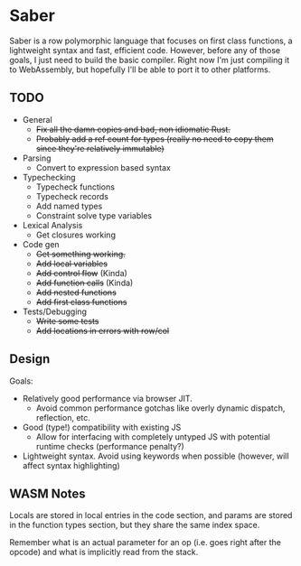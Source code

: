 # Saber

Saber is a row polymorphic language that focuses on first class
functions, a lightweight syntax and fast, efficient code. However,
before any of those goals, I just need to build the basic
compiler. Right now I'm just compiling it to WebAssembly, but
hopefully I'll be able to port it to other platforms.

## TODO
- General
  - ~~Fix all the damn copies and bad, non idiomatic Rust.~~
  - ~~Probably add a ref count for types (really no need to copy them
    since they're relatively immutable)~~
- Parsing
  - Convert to expression based syntax
- Typechecking
  - Typecheck functions
  - Typecheck records
  - Add named types
  - Constraint solve type variables
- Lexical Analysis
  - Get closures working
- Code gen
  - ~~Get something working.~~
  - ~~Add local variables~~
  - ~~Add control flow~~ (Kinda)
  - ~~Add function calls~~ (Kinda)
  - ~~Add nested functions~~ 
  - ~~Add first class functions~~
- Tests/Debugging
  - ~~Write some tests~~
  - ~~Add locations in errors with row/col~~

## Design

Goals:

- Relatively good performance via browser JIT.
  - Avoid common performance gotchas like overly dynamic dispatch,
    reflection, etc.
- Good (type!) compatibility with existing JS
  - Allow for interfacing with completely untyped JS with potential
    runtime checks (performance penalty?)
- Lightweight syntax. Avoid using keywords when possible (however,
  will affect syntax highlighting)

## WASM Notes

Locals are stored in local entries in the code section, and params are
stored in the function types section, but they share the same index
space.

Remember what is an actual parameter for an op (i.e. goes right after
the opcode) and what is implicitly read from the stack.
